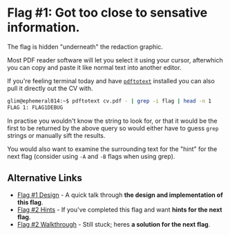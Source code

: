 # Flag #1: Got too close to sensative information.

The flag is hidden "underneath" the redaction graphic.

Most PDF reader software will let you select it using your cursor, afterwhich you can copy and paste it like normal text into another editor.

If you're feeling terminal today and have [`pdftotext`](https://linux.die.net/man/1/pdftotext) installed you can also pull it directly out the CV with.

```bash
glim@ephemeral014:~$ pdftotext cv.pdf - | grep -i flag | head -n 1
FLAG 1: FLAG1DEBUG
```

In practise you wouldn't know the string to look for, or that it would be the first to be returned by the above query so would either have to guess `grep` strings or manually sift the results.

You would also want to examine the surrounding text for the "hint" for the next flag (consider using `-A` and `-B` flags when using grep).

## Alternative Links

- [Flag #1 Design](../design/flag1.md) - A quick talk through **the design and implementation of this flag**.
- [Flag #2 Hints](../hints/flag2.md) - If you've completed this flag and want **hints for the next flag**.
- [Flag #2 Walkthrough](../walk-through/flag2.md) - Still stuck; heres **a solution for the next flag**.